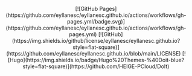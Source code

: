 <p align=center>
[![GitHub Pages](https://github.com/eyllanesc/eyllanesc.github.io/actions/workflows/gh-pages.yml/badge.svg)](https://github.com/eyllanesc/eyllanesc.github.io/actions/workflows/gh-pages.yml)
[![GitHub](https://img.shields.io/github/license/eyllanesc/eyllanesc.github.io?style=flat-square)](https://github.com/eyllanesc/eyllanesc.github.io/blob/main/LICENSE)
[![Hugo](https://img.shields.io/badge/Hugo%20Themes-%40Doit-blue?style=flat-square)](https://github.com/HEIGE-PCloud/DoIt)
</p>
